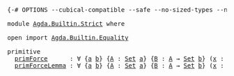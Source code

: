 <pre class="Agda"><a id="1" class="Symbol">{-#</a> <a id="5" class="Keyword">OPTIONS</a> <a id="13" class="Pragma">--cubical-compatible</a> <a id="34" class="Pragma">--safe</a> <a id="41" class="Pragma">--no-sized-types</a> <a id="58" class="Pragma">--no-guardedness</a> <a id="75" class="Pragma">--level-universe</a> <a id="92" class="Symbol">#-}</a>

<a id="97" class="Keyword">module</a> <a id="104" href="Agda.Builtin.Strict.html" class="Module">Agda.Builtin.Strict</a> <a id="124" class="Keyword">where</a>

<a id="131" class="Keyword">open</a> <a id="136" class="Keyword">import</a> <a id="143" href="Agda.Builtin.Equality.html" class="Module">Agda.Builtin.Equality</a>

<a id="166" class="Keyword">primitive</a>
  <a id="primForce"></a><a id="178" href="Agda.Builtin.Strict.html#178" class="Primitive">primForce</a>      <a id="193" class="Symbol">:</a> <a id="195" class="Symbol">∀</a> <a id="197" class="Symbol">{</a><a id="198" href="Agda.Builtin.Strict.html#198" class="Bound">a</a> <a id="200" href="Agda.Builtin.Strict.html#200" class="Bound">b</a><a id="201" class="Symbol">}</a> <a id="203" class="Symbol">{</a><a id="204" href="Agda.Builtin.Strict.html#204" class="Bound">A</a> <a id="206" class="Symbol">:</a> <a id="208" href="Agda.Primitive.html#388" class="Primitive">Set</a> <a id="212" href="Agda.Builtin.Strict.html#198" class="Bound">a</a><a id="213" class="Symbol">}</a> <a id="215" class="Symbol">{</a><a id="216" href="Agda.Builtin.Strict.html#216" class="Bound">B</a> <a id="218" class="Symbol">:</a> <a id="220" href="Agda.Builtin.Strict.html#204" class="Bound">A</a> <a id="222" class="Symbol">→</a> <a id="224" href="Agda.Primitive.html#388" class="Primitive">Set</a> <a id="228" href="Agda.Builtin.Strict.html#200" class="Bound">b</a><a id="229" class="Symbol">}</a> <a id="231" class="Symbol">(</a><a id="232" href="Agda.Builtin.Strict.html#232" class="Bound">x</a> <a id="234" class="Symbol">:</a> <a id="236" href="Agda.Builtin.Strict.html#204" class="Bound">A</a><a id="237" class="Symbol">)</a> <a id="239" class="Symbol">→</a> <a id="241" class="Symbol">(∀</a> <a id="244" href="Agda.Builtin.Strict.html#244" class="Bound">x</a> <a id="246" class="Symbol">→</a> <a id="248" href="Agda.Builtin.Strict.html#216" class="Bound">B</a> <a id="250" href="Agda.Builtin.Strict.html#244" class="Bound">x</a><a id="251" class="Symbol">)</a> <a id="253" class="Symbol">→</a> <a id="255" href="Agda.Builtin.Strict.html#216" class="Bound">B</a> <a id="257" href="Agda.Builtin.Strict.html#232" class="Bound">x</a>
  <a id="primForceLemma"></a><a id="261" href="Agda.Builtin.Strict.html#261" class="Primitive">primForceLemma</a> <a id="276" class="Symbol">:</a> <a id="278" class="Symbol">∀</a> <a id="280" class="Symbol">{</a><a id="281" href="Agda.Builtin.Strict.html#281" class="Bound">a</a> <a id="283" href="Agda.Builtin.Strict.html#283" class="Bound">b</a><a id="284" class="Symbol">}</a> <a id="286" class="Symbol">{</a><a id="287" href="Agda.Builtin.Strict.html#287" class="Bound">A</a> <a id="289" class="Symbol">:</a> <a id="291" href="Agda.Primitive.html#388" class="Primitive">Set</a> <a id="295" href="Agda.Builtin.Strict.html#281" class="Bound">a</a><a id="296" class="Symbol">}</a> <a id="298" class="Symbol">{</a><a id="299" href="Agda.Builtin.Strict.html#299" class="Bound">B</a> <a id="301" class="Symbol">:</a> <a id="303" href="Agda.Builtin.Strict.html#287" class="Bound">A</a> <a id="305" class="Symbol">→</a> <a id="307" href="Agda.Primitive.html#388" class="Primitive">Set</a> <a id="311" href="Agda.Builtin.Strict.html#283" class="Bound">b</a><a id="312" class="Symbol">}</a> <a id="314" class="Symbol">(</a><a id="315" href="Agda.Builtin.Strict.html#315" class="Bound">x</a> <a id="317" class="Symbol">:</a> <a id="319" href="Agda.Builtin.Strict.html#287" class="Bound">A</a><a id="320" class="Symbol">)</a> <a id="322" class="Symbol">(</a><a id="323" href="Agda.Builtin.Strict.html#323" class="Bound">f</a> <a id="325" class="Symbol">:</a> <a id="327" class="Symbol">∀</a> <a id="329" href="Agda.Builtin.Strict.html#329" class="Bound">x</a> <a id="331" class="Symbol">→</a> <a id="333" href="Agda.Builtin.Strict.html#299" class="Bound">B</a> <a id="335" href="Agda.Builtin.Strict.html#329" class="Bound">x</a><a id="336" class="Symbol">)</a> <a id="338" class="Symbol">→</a> <a id="340" href="Agda.Builtin.Strict.html#178" class="Primitive">primForce</a> <a id="350" href="Agda.Builtin.Strict.html#315" class="Bound">x</a> <a id="352" href="Agda.Builtin.Strict.html#323" class="Bound">f</a> <a id="354" href="Agda.Builtin.Equality.html#150" class="Datatype Operator">≡</a> <a id="356" href="Agda.Builtin.Strict.html#323" class="Bound">f</a> <a id="358" href="Agda.Builtin.Strict.html#315" class="Bound">x</a>
</pre>